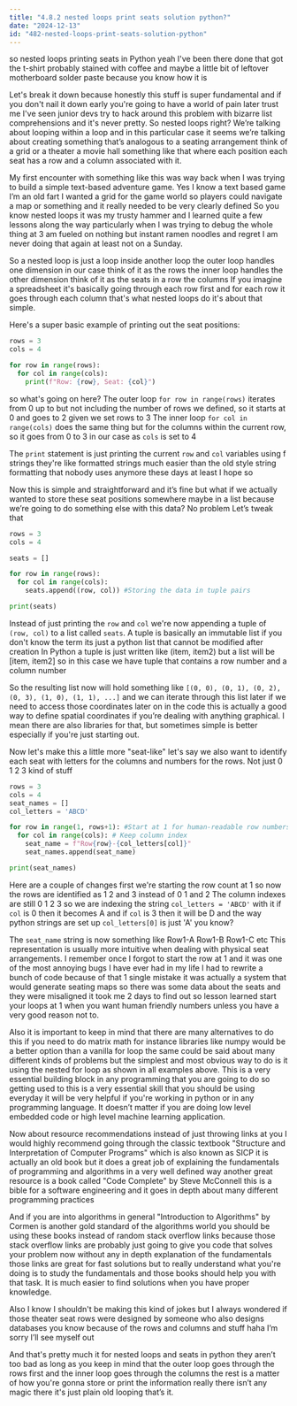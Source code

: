 ```yaml
---
title: "4.8.2 nested loops print seats solution python?"
date: "2024-12-13"
id: "482-nested-loops-print-seats-solution-python"
---
```


 so nested loops printing seats in Python yeah I've been there done that got the t-shirt probably stained with coffee and maybe a little bit of leftover motherboard solder paste because you know how it is

Let's break it down because honestly this stuff is super fundamental and if you don't nail it down early you're going to have a world of pain later trust me I've seen junior devs try to hack around this problem with bizarre list comprehensions and it's never pretty. So nested loops right? We’re talking about looping within a loop and in this particular case it seems we’re talking about creating something that’s analogous to a seating arrangement think of a grid or a theater a movie hall something like that where each position each seat has a row and a column associated with it.

My first encounter with something like this was way back when I was trying to build a simple text-based adventure game. Yes I know a text based game I’m an old fart I wanted a grid for the game world so players could navigate a map or something and it really needed to be very clearly defined So you know nested loops it was my trusty hammer and I learned quite a few lessons along the way particularly when I was trying to debug the whole thing at 3 am fueled on nothing but instant ramen noodles and regret I am never doing that again at least not on a Sunday.

So a nested loop is just a loop inside another loop the outer loop handles one dimension in our case think of it as the rows the inner loop handles the other dimension think of it as the seats in a row the columns If you imagine a spreadsheet it's basically going through each row first and for each row it goes through each column that's what nested loops do it's about that simple.

Here's a super basic example of printing out the seat positions:

```python
rows = 3
cols = 4

for row in range(rows):
  for col in range(cols):
    print(f"Row: {row}, Seat: {col}")
```

 so what's going on here? The outer loop `for row in range(rows)` iterates from 0 up to but not including the number of rows we defined, so it starts at 0 and goes to 2 given we set rows to 3 The inner loop `for col in range(cols)` does the same thing but for the columns within the current row, so it goes from 0 to 3 in our case as `cols` is set to 4

The `print` statement is just printing the current `row` and `col` variables using f strings they're like formatted strings much easier than the old style string formatting that nobody uses anymore these days at least I hope so

Now this is simple and straightforward and it’s fine but what if we actually wanted to store these seat positions somewhere maybe in a list because we’re going to do something else with this data? No problem Let’s tweak that

```python
rows = 3
cols = 4

seats = []

for row in range(rows):
  for col in range(cols):
    seats.append((row, col)) #Storing the data in tuple pairs

print(seats)
```

Instead of just printing the `row` and `col` we're now appending a tuple of `(row, col)` to a list called `seats`. A tuple is basically an immutable list if you don't know the term its just a python list that cannot be modified after creation In Python a tuple is just written like (item, item2) but a list will be [item, item2] so in this case we have tuple that contains a row number and a column number

So the resulting list now will hold something like `[(0, 0), (0, 1), (0, 2), (0, 3), (1, 0), (1, 1), ...]` and we can iterate through this list later if we need to access those coordinates later on in the code this is actually a good way to define spatial coordinates if you’re dealing with anything graphical. I mean there are also libraries for that, but sometimes simple is better especially if you're just starting out.

Now let's make this a little more "seat-like" let's say we also want to identify each seat with letters for the columns and numbers for the rows. Not just 0 1 2 3 kind of stuff

```python
rows = 3
cols = 4
seat_names = []
col_letters = 'ABCD'

for row in range(1, rows+1): #Start at 1 for human-readable row numbers
  for col in range(cols): # Keep column index
    seat_name = f"Row{row}-{col_letters[col]}"
    seat_names.append(seat_name)

print(seat_names)

```

Here are a couple of changes first we're starting the row count at 1 so now the rows are identified as 1 2 and 3 instead of 0 1 and 2 The column indexes are still 0 1 2 3 so we are indexing the string `col_letters = 'ABCD'` with it if `col` is 0 then it becomes A and if `col` is 3 then it will be D and the way python strings are set up `col_letters[0]` is just 'A' you know?

The `seat_name` string is now something like Row1-A Row1-B Row1-C etc This representation is usually more intuitive when dealing with physical seat arrangements. I remember once I forgot to start the row at 1 and it was one of the most annoying bugs I have ever had in my life I had to rewrite a bunch of code because of that 1 single mistake it was actually a system that would generate seating maps so there was some data about the seats and they were misaligned it took me 2 days to find out so lesson learned start your loops at 1 when you want human friendly numbers unless you have a very good reason not to.

Also it is important to keep in mind that there are many alternatives to do this if you need to do matrix math for instance libraries like numpy would be a better option than a vanilla for loop the same could be said about many different kinds of problems but the simplest and most obvious way to do is it using the nested for loop as shown in all examples above. This is a very essential building block in any programming that you are going to do so getting used to this is a very essential skill that you should be using everyday it will be very helpful if you're working in python or in any programming language. It doesn’t matter if you are doing low level embedded code or high level machine learning application.

Now about resource recommendations instead of just throwing links at you I would highly recommend going through the classic textbook "Structure and Interpretation of Computer Programs" which is also known as SICP it is actually an old book but it does a great job of explaining the fundamentals of programming and algorithms in a very well defined way another great resource is a book called "Code Complete" by Steve McConnell this is a bible for a software engineering and it goes in depth about many different programming practices

And if you are into algorithms in general "Introduction to Algorithms" by Cormen is another gold standard of the algorithms world you should be using these books instead of random stack overflow links because those stack overflow links are probably just going to give you code that solves your problem now without any in depth explanation of the fundamentals those links are great for fast solutions but to really understand what you're doing is to study the fundamentals and those books should help you with that task. It is much easier to find solutions when you have proper knowledge.

Also I know I shouldn't be making this kind of jokes but I always wondered if those theater seat rows were designed by someone who also designs databases you know because of the rows and columns and stuff haha I’m sorry I’ll see myself out

And that's pretty much it for nested loops and seats in python they aren’t too bad as long as you keep in mind that the outer loop goes through the rows first and the inner loop goes through the columns the rest is a matter of how you're gonna store or print the information really there isn’t any magic there it's just plain old looping that’s it.
